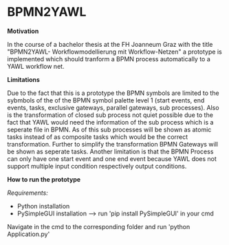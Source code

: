 # BPMN2YAWL

**Motivation**

In the course of a bachelor thesis at the FH Joanneum Graz with the title "BPMN2YAWL- Workflowmodellierung mit Workflow-Netzen" a prototype is implemented which should tranform a BPMN process automatically to a YAWL workflow net.

**Limitations**

Due to the fact that this is a prototype the BPMN symbols are limited to the sybmbols of the of the BPMN symbol palette level 1 (start events, end events, tasks, exclusive gateways, parallel gateways, sub processes). Also is the transformation of closed sub process not quiet possible due to the fact that YAWL would need the information of the sub process which is a seperate file in BPMN. As of this sub processes will be shown as atomic tasks instead of as composite tasks which would be the correct transformation. Further to simplify the transformation BPMN Gateways will be shown as seperate tasks.
Another limitation is that the BPMN Process can only have one start event and one end event because YAWL does not support multiple input condition respectively output conditions.

**How to run the prototype**

*Requirements:* 
- Python installation
- PySimpleGUI installation --> run 'pip install PySimpleGUI' in your cmd  

Navigate in the cmd to the corresponding folder and run 'python Application.py'

